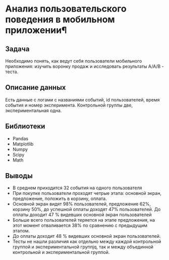 # Анализ пользовательского поведения в мобильном приложении¶
## Задача
Необходимо понять, как ведут себя пользователи мобильного приложения: изучить воронку продаж и исследовать результаты A/A/B - теста.

## Описание данных
Есть данные с логами с названиями событий, id пользователей, время события и номер эксперимента. Контрольной группы две, экспериментальная одна.

## Библиотеки
- Pandas
- Matplotlib
- Numpy
- Scipy
- Math

## Выводы
- В среднем приходится 32 события на одного пользователя
- При покупке пользователи проходят четрые этапа: основной экран, предложение, положить в корзину, оплата.
- Основной экран видят 98% пользователей, предложение 62%, корзину 50%, до успешной оплаты доходят 47% пользователей. До оплаты доходит 47 % видевших основной экран пользователей
- Больше всего пользователей теряется на этапе предложения, на этот момент отваливается 38% по сравнению с предыдущим этапом.
-  До оплаты доходит 48 % видевших основной экран пользователей.
- Тесты не нашли различия как отдельно между каждой контрольной группой и экспериментальной группjq, так и между объединной контрольной и экспериментальной группой. 
